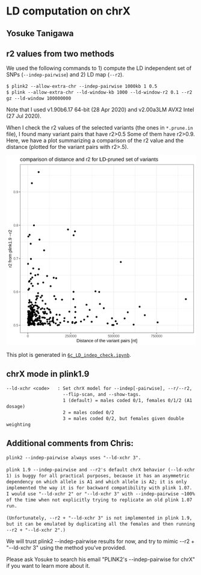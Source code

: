 # LD computation on chrX

## Yosuke Tanigawa

## r2 values from two methods

We used the following commands to 1) compute the LD independent set of SNPs (`--indep-pairwise`) and 2) LD map (`--r2`).

```
$ plink2 --allow-extra-chr --indep-pairwise 1000kb 1 0.5
$ plink --allow-extra-chr --ld-window-kb 1000 --ld-window-r2 0.1 --r2 gz --ld-window 100000000
```

Note that I used v1.90b6.17 64-bit (28 Apr 2020) and v2.00a3LM AVX2 Intel (27 Jul 2020).

When I check the r2 values of the selected variants (the ones in `*.prune.in` file), I found many variant pairs that have r2>0.5 Some of them have r2>0.9. Here, we have a plot summarizing a comparison of the r2 value and the distance (plotted for the variant pairs with r2>.5).

![r2 vs distance plot](r2_vs_distance.png)

This plot is generated in [`6c_LD_indep_check.ipynb`](6c_LD_indep_check.ipynb).

## chrX mode in plink1.9

```{bash}
--ld-xchr <code>   : Set chrX model for --indep[-pairwise], --r/--r2,
                     --flip-scan, and --show-tags.
                     1 (default) = males coded 0/1, females 0/1/2 (A1 dosage)
                     2 = males coded 0/2
                     3 = males coded 0/2, but females given double weighting
```

## Additional comments from Chris:

```
plink2 --indep-pairwise always uses "--ld-xchr 3".

plink 1.9 --indep-pairwise and --r2's default chrX behavior (--ld-xchr 1) is buggy for all practical purposes, because it has an asymmetric dependency on which allele is A1 and which allele is A2; it is only implemented the way it is for backward compatibility with plink 1.07.  I would use "--ld-xchr 2" or "--ld-xchr 3" with --indep-pairwise ~100% of the time when not explicitly trying to replicate an old plink 1.07 run.

(Unfortunately, --r2 + "--ld-xchr 3" is not implemented in plink 1.9, but it can be emulated by duplicating all the females and then running --r2 + "--ld-xchr 2".)
```

We will trust plink2 --indep-pairwise results for now, and try to mimic --r2 + "--ld-xchr 3" using the method you've provided.

Please ask Yosuke to search his email "PLINK2's --indep-pairwise for chrX" if you want to learn more about it.

